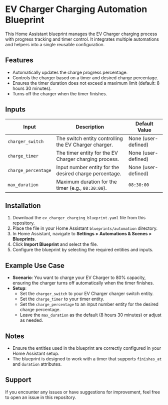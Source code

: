 
# EV Charger Charging Automation Blueprint

This Home Assistant blueprint manages the EV Charger charging process with progress tracking and timer control. It integrates multiple automations and helpers into a single reusable configuration.

## Features
- Automatically updates the charge progress percentage.
- Controls the charger based on a timer and desired charge percentage.
- Ensures the timer duration does not exceed a maximum limit (default: 8 hours 30 minutes).
- Turns off the charger when the timer finishes.

## Inputs

| Input              | Description                                              | Default Value       |
|--------------------|----------------------------------------------------------|---------------------|
| `charger_switch`   | The switch entity controlling the EV Charger charger.        | None (user-defined) |
| `charge_timer`     | The timer entity for the EV Charger charging process.        | None (user-defined) |
| `charge_percentage`| Input number entity for the desired charge percentage.   | None (user-defined) |
| `max_duration`     | Maximum duration for the timer (e.g., `08:30:00`).       | `08:30:00`          |

## Installation

1. Download the `ev_charger_charging_blueprint.yaml` file from this repository.
2. Place the file in your Home Assistant `blueprints/automation` directory.
3. In Home Assistant, navigate to **Settings > Automations & Scenes > Blueprints**.
4. Click **Import Blueprint** and select the file.
5. Configure the blueprint by selecting the required entities and inputs.

## Example Use Case

- **Scenario**: You want to charge your EV Charger to 80% capacity, ensuring the charger turns off automatically when the timer finishes.
- **Setup**:
  - Set the `charger_switch` to your EV Charger charger switch entity.
  - Set the `charge_timer` to your timer entity.
  - Set the `charge_percentage` to an input number entity for the desired charge percentage.
  - Leave the `max_duration` as the default (8 hours 30 minutes) or adjust as needed.

## Notes
- Ensure the entities used in the blueprint are correctly configured in your Home Assistant setup.
- The blueprint is designed to work with a timer that supports `finishes_at` and `duration` attributes.

## Support
If you encounter any issues or have suggestions for improvement, feel free to open an issue in this repository.


